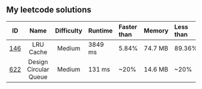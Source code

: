 ## My leetcode solutions

|                       ID                        |         Name          | Difficulty | Runtime | Faster than | Memory  | Less than |
| :---------------------------------------------: | :-------------------: | :--------: | :------ | :---------- | :------ | :-------- |
| [146](https://leetcode.com/problems/lru-cache)  |       LRU Cache       |   Medium   | 3849 ms | 5.84%       | 74.7 MB | 89.36%    |
| [622](https://leetcode.com/problems/lru-cache/) | Design Circular Queue |   Medium   | 131 ms  | ~20%        | 14.6 MB | ~20%      |